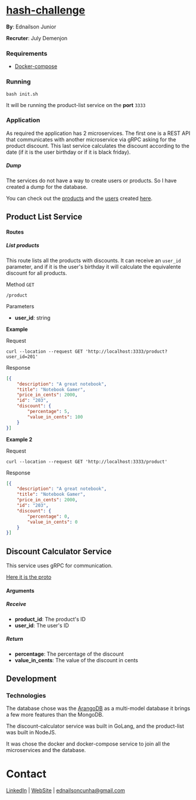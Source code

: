 # [hash-challenge](https://github.com/hashlab/hiring/blob/master/challenges/en-us/backend-challenge.md)

**By**: Ednailson Junior

**Recruter**: July Demenjon

### Requirements

* [Docker-compose](https://docs.docker.com/compose/install/)

### Running

    bash init.sh

It will be running the product-list service on the **port** `3333`

### Application

As required the application has 2 microservices. The first one is a REST API that communicates with another microservice
via gRPC asking for the product discount. This last service calculates the discount according to the date (if it is the
user birthday or if it is black friday).

##### Dump

The services do not have a way to create users or products. So I have created a dump for the database.

You can check out the [products](dump_db/products.json) and the [users](dump_db/users.json) created [here](dump_db).

## Product List Service

#### Routes

##### List products

This route lists all the products with discounts. It can receive an `user_id` parameter, and if it is the user's birthday
it will calculate the equivalente discount for all products.

Method `GET`

    /product

Parameters

* **user_id**: string

**Example**

Request

    curl --location --request GET 'http://localhost:3333/product?user_id=201'

Response

```json
[{
	"description": "A great notebook",
	"title": "Notebook Gamer",
	"price_in_cents": 2000,
	"id": "203",
	"discount": {
		"percentage": 5,
		"value_in_cents": 100
	}
}]
```

**Example 2**

Request

    curl --location --request GET 'http://localhost:3333/product'

Response

```json
[{
	"description": "A great notebook",
	"title": "Notebook Gamer",
	"price_in_cents": 2000,
	"id": "203",
	"discount": {
		"percentage": 0,
		"value_in_cents": 0
	}
}]
```

## Discount Calculator Service

This service uses gRPC for communication.

[Here it is the proto](./discount-calculator/server/discount.proto)

#### Arguments


##### Receive

* **product_id**: The product's ID
* **user_id**: The user's ID

##### Return

* **percentage**: The percentage of the discount
* **value_in_cents**: The value of the discount in cents

## Development

### Technologies

The database chose was the [ArangoDB](https://www.arangodb.com/) as a multi-model database it brings a few more
features than the MongoDB.

The discount-calculator service was built in GoLang, and the product-list was built in NodeJS.

It was chose the docker and docker-compose service to join all the microservices and the database. 

# Contact

[LinkedIn](https://www.linkedin.com/in/ednailsonvb/) | [WebSite](ednailson.github.io) | ednailsoncunha@gmail.com